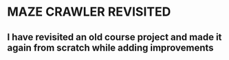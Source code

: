 # MAZE CRAWLER REVISITED
## I have revisited an old course project and made it again from scratch while adding improvements
